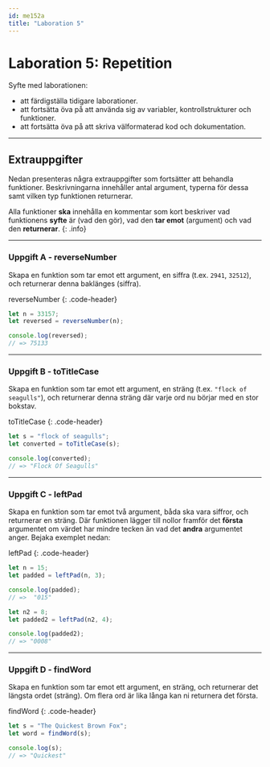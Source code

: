 ```yaml
---
id: me152a
title: "Laboration 5"
---
```


# Laboration 5: Repetition

Syfte med laborationen:

* att färdigställa tidigare laborationer.
* att fortsätta öva på att använda sig av variabler, kontrollstrukturer och funktioner.
* att fortsätta öva på att skriva välformaterad kod och dokumentation.

---

## Extrauppgifter

Nedan presenteras några extrauppgifter som fortsätter att behandla funktioner. Beskrivningarna innehåller antal argument, typerna för dessa samt vilken typ funktionen returnerar.

Alla funktioner **ska** innehålla en kommentar som kort beskriver vad funktionens **syfte** är (vad den gör), vad den **tar emot** (argument) och vad den **returnerar**.
{: .info}

---

### Uppgift A - reverseNumber

Skapa en funktion som tar emot ett argument, en siffra (t.ex. `2941`, `32512`), och returnerar denna baklänges (siffra).

reverseNumber
{: .code-header}

``` js
let n = 33157;
let reversed = reverseNumber(n);

console.log(reversed);
// => 75133
```

---

### Uppgift B - toTitleCase

Skapa en funktion som tar emot ett argument, en sträng (t.ex. `"flock of seagulls"`), och returnerar denna sträng där varje ord nu börjar med en stor bokstav.

toTitleCase
{: .code-header}

``` js
let s = "flock of seagulls";
let converted = toTitleCase(s);

console.log(converted);
// => "Flock Of Seagulls"
```

---

### Uppgift C - leftPad

Skapa en funktion som tar emot två argument, båda ska vara siffror, och returnerar en sträng. Där funktionen lägger till nollor framför det **första** argumentet om värdet har mindre tecken än vad det **andra** argumentet anger. Bejaka exemplet nedan:

leftPad
{: .code-header}

``` js
let n = 15;
let padded = leftPad(n, 3);

console.log(padded);
// =>  "015"

let n2 = 8;
let padded2 = leftPad(n2, 4);

console.log(padded2);
// => "0008"
```

---

### Uppgift D - findWord

Skapa en funktion som tar emot ett argument, en sträng, och returnerar det längsta ordet (sträng). Om flera ord är lika långa kan ni returnera det första.

findWord
{: .code-header}

``` js
let s = "The Quickest Brown Fox";
let word = findWord(s);

console.log(s);
// => "Quickest"
```

